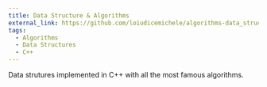 ```yaml
---
title: Data Structure & Algorithms
external_link: https://github.com/loiudicemichele/algorithms-data_structures
tags:
  - Algorithms
  - Data Structures
  - C++
---
```


Data strutures implemented in C++ with all the most famous algorithms.

<!--more-->

